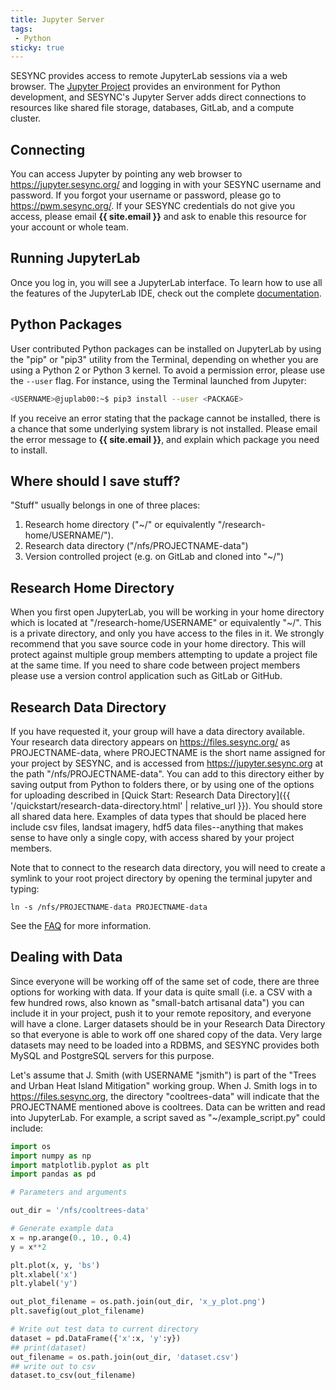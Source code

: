 ```yaml
---
title: Jupyter Server
tags:
 - Python
sticky: true
---
```


SESYNC provides access to remote JupyterLab sessions via a web browser. The
[Jupyter Project](https://jupyter.org) provides an environment for Python
development, and SESYNC's Jupyter Server adds direct connections to resources
like shared file storage, databases, GitLab, and a compute cluster.

## Connecting

You can access Jupyter by pointing any web browser to
<https://jupyter.sesync.org/> and logging in with your SESYNC username and
password. If you forgot your username or password, please go to
<https://pwm.sesync.org/>. If your SESYNC credentials do not give you access,
please email **{{ site.email }}** and ask to enable this resource for your
account or whole team.

## Running JupyterLab

Once you log in, you will see a JupyterLab interface. To learn how to use all
the features of the JupyterLab IDE, check out the complete
[documentation](https://jupyterlab.readthedocs.io/en/stable/user/interface.html).

## Python Packages

User contributed Python packages can be installed on JupyterLab by using the
"pip" or "pip3" utility from the Terminal, depending on whether you are
using a Python 2 or Python 3 kernel. To avoid a permission error, please use the
`--user` flag. For instance, using the Terminal launched from Jupyter:

```bash
<USERNAME>@juplab00:~$ pip3 install --user <PACKAGE>
```

If you receive an error stating that the package cannot be installed, there is a
chance that some underlying system library is not installed. Please email the
error message to **{{ site.email }}**, and explain which package you need to
install.

## Where should I save stuff?

"Stuff" usually belongs in one of three places:

1. Research home directory ("~/" or equivalently "/research-home/USERNAME/").
1. Research data directory ("/nfs/PROJECTNAME-data")
1. Version controlled project (e.g. on GitLab and cloned into "~/")

## Research Home Directory

When you first open JupyterLab, you will be working in your home directory which
is located at "/research-home/USERNAME" or equivalently "~/". This is a private
directory, and only you have access to the files in it. We strongly recommend
that you save source code in your home directory. This will protect against
multiple group members attempting to update a project file at the same time. If
you need to share code between project members please use a version control
application such as GitLab or GitHub.

## Research Data Directory

If you have requested it, your group will have a data directory available. Your
research data directory appears on <https://files.sesync.org/> as
PROJECTNAME-data, where PROJECTNAME is the short name assigned for your project
by SESYNC, and is accessed from <https://jupyter.sesync.org> at the path
"/nfs/PROJECTNAME-data". You can add to this directory either by saving output
from Python to folders there, or by using one of the options for uploading
described in [Quick Start: Research Data Directory]({{
'/quickstart/research-data-directory.html' | relative_url }}). You should store
all shared data here. Examples of data types that should be placed here include
csv files, landsat imagery, hdf5 data files--anything that makes sense to have
only a single copy, with access shared by your project members.

Note that to connect to the  research data directory, you will need to create a symlink to your root project directory by opening the terminal jupyter and typing:

```
ln -s /nfs/PROJECTNAME-data PROJECTNAME-data
```

See the [FAQ](https://cyberhelp.sesync.org/faq/how-to-create-a-symlink-to-research-directory-in-Jupyter-lab.html) for more information.

## Dealing with Data

Since everyone will be working off of the same set of code, there are three
options for working with data. If your data is quite small (i.e. a CSV with a
few hundred rows, also known as "small-batch artisanal data") you can include it
in your project, push it to your remote repository, and everyone will have a
clone. Larger datasets should be in your Research Data Directory so that
everyone is able to work off one shared copy of the data. Very large datasets
may need to be loaded into a RDBMS, and SESYNC provides both MySQL and
PostgreSQL servers for this purpose.

Let's assume that J. Smith (with USERNAME "jsmith") is part of the "Trees and
Urban Heat Island Mitigation" working group. When J. Smith logs in to
<https://files.sesync.org>, the directory "cooltrees-data" will indicate that the
PROJECTNAME mentioned above is cooltrees. Data can be written and read into
JupyterLab. For example, a script saved as "~/example_script.py" could include:

```python
import os
import numpy as np
import matplotlib.pyplot as plt
import pandas as pd

# Parameters and arguments

out_dir = '/nfs/cooltrees-data'

# Generate example data
x = np.arange(0., 10., 0.4)
y = x**2

plt.plot(x, y, 'bs')
plt.xlabel('x')
plt.ylabel('y')

out_plot_filename = os.path.join(out_dir, 'x_y_plot.png')
plt.savefig(out_plot_filename)

# Write out test data to current directory
dataset = pd.DataFrame({'x':x, 'y':y})
## print(dataset)
out_filename = os.path.join(out_dir, 'dataset.csv')
## write out to csv
dataset.to_csv(out_filename)
```
